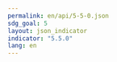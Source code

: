 ```yaml
---
permalink: en/api/5-5-0.json
sdg_goal: 5
layout: json_indicator
indicator: "5.5.0"
lang: en
---
```

